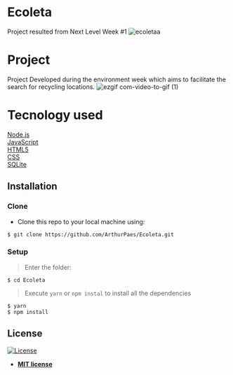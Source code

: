 # Ecoleta
Project resulted from Next Level Week #1
![ecoletaa](https://user-images.githubusercontent.com/47614825/84704258-ed6eb280-af2f-11ea-814b-d0f1a2503534.png)
</br>
# Project
 Project Developed during the environment week which aims to facilitate the search for recycling locations.
![ezgif com-video-to-gif (1)](https://user-images.githubusercontent.com/47614825/84704172-cd3ef380-af2f-11ea-93dd-9793adb1e724.gif)

# Tecnology used
<a href="https://nodejs.org/en/">Node.js</a>  <br/>
<a href="https://www.javascript.com/">JavaScript</a> <br/>
<a href="">HTML5</a> <br/>
<a href="">CSS</a> <br/>
<a href="https://www.sqlite.org/index.html">SQLite</a> 
 
## Installation

### Clone

- Clone this repo to your local machine using:
```shell
$ git clone https://github.com/ArthurPaes/Ecoleta.git
```
### Setup
> Enter the folder:
```shell
$ cd Ecoleta
```
> Execute `yarn` or `npm instal` to install all the dependencies

```shell
$ yarn 
$ npm install
```









## License

[![License](http://img.shields.io/:license-mit-blue.svg?style=flat-square)](http://badges.mit-license.org)

- **[MIT license](http://opensource.org/licenses/mit-license.php)**
